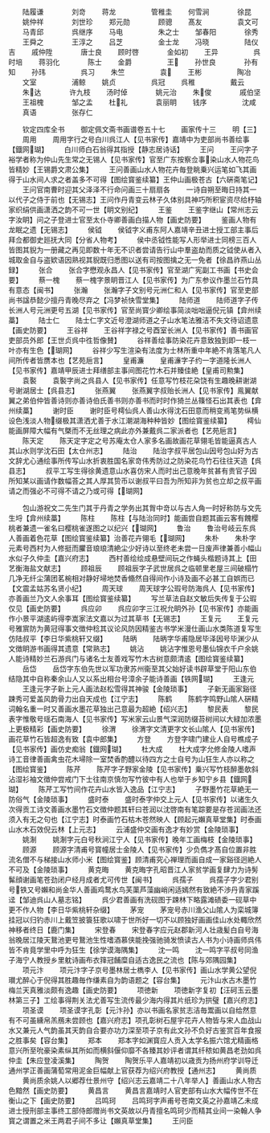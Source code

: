 <!-- { "loadSidebar": true } -->
　　陆履谦　　　　刘竒
　　蒋龙　　　　　管稚圭
　　何雪涧　　　　徐昆
　　姚仲祥　　　　刘世珍
　　郑元勋　　　　顾骢
　　髙友　　　　　袁文可
　　马青邱　　　　呉继序
　　马电　　　　　朱之士
　　邹春阳　　　　徐秀
　　王舜之　　　　王淳之
　　吕芝　　　　　金士龙
　　冯晓　　　　　陆仪吉
　　戚仲陞　　　　唐士良
　　顾时啓　　　　金如初
　　王异　　　　　呉时培
　　蒋羽化　　　　陈士
　　金爵　　　　　王
　　孙世良　　　　孙有知
　　孙玮　　　　　呉习
　　朱竺　　　　　袁
　　王彬　　　　　陶冶
　　文室　　　　　浦鲸
　　姚贞　　　　　呉冠
　　呉稚　　　　　戴云
　　朱达　　　　许九枝
　　汤时倬　　　　姚元治
　　朱俊　　　　戚伯坚
　　王祖槐　　　　邹之孟
　　杜礼　　　　袁丽眀
　　钱序　　　　　沈咸
　　真语　　　　　张存仁

　　钦定四库全书
　　御定佩文斋书画谱卷五十七
　　画家传十三
　　明【三】
　　周用
　　周用字行之号白川呉江人【见书家传】嘉靖中为吏部尚书善绘事【鐡网瑚】
　　白川师白石翁得其指授【静志居诗话】
　　王问
　　王问字子裕学者称为仲山先生常之无锡人【见书家传】官至广东按察佥事染山水人物花鸟皆精妙【王锡爵文肃公集】
　　王问善画山水人物花卉毎登眺乗兴运笔如飞其画得于山水间人求之者盖多不可得【图绘寳鉴续纂】王仲山画极苍古【六硏斋笔记】
　　王问官南曹时迎其父泽泽不行命问画三十扇扇各
　　一诗自朔至晦日持其一以代子之侍于前也【无锡志】王问作丹青变云林子久体别具神巧所积宦资尽给杼轴家织绢供画潇洒之韵不可一世【眀文别纪】
　　王鉴
　　王鉴字继山【常州志云字汝眀】问之子登进士官至太仆寺卿善画白描人物【画史防要】
　　鉴画人物有龙眠之遗【无锡志】
　　侯钺
　　侯钺字义甫东阿人嘉靖辛丑进士授工部主事后拜佥都御史廵抚大同【分省人物考】
　　侯中丞钺性能写人形举进士同榜三百人皆图其貎为一册藏之再见即数十年无不识者尝请告行山中羣盗劫而质之钺使从者入城取金自与盗欵语因熟视其貎既归悉图以送有司按图擒之无一免者【徐昌祚燕山丛録】
　　张合
　　张合字懋观永昌人【见书家传】官至湖广宪副工书画【书史会要】
　　蔡一槐
　　蔡一槐字景眀晋江人【见书家传】为广东参议作墨兰石竹具有意态【闽书】
　　张瀚
　　张瀚字子文别号元洲仁和人【见书家传】官至吏部尚书諡恭懿少擅丹青晚尽弃之【冯梦祯快雪堂集】
　　陆师道
　　陆师道字子传长洲人号元洲更号五湖【见书家传】官至尚寳少卿绘事简淡咄咄逼倪元镇【弇州续藁】
　　陆士仁
　　陆士仁字文近号澄湖师道之子山水笔法雅洁不失文待诏遗意【画史防要】
　　王谷祥
　　王谷祥字禄之号酉室长洲人【见书家传】善书画官吏部员外郎【王世贞呉中徃哲像賛】
　　谷祥善绘事防染花卉意致独到即一枝一叶亦有生色【瑚网】
　　谷祥少写生渲染有法度为士林所重中年絶不肯落笔凡人间所传者皆赝本也【艺苑巵言】
　　皇甫濂
　　皇甫濓字子约一字道隆长洲人【见书家传】嘉靖甲辰进士拜缮部主事间图花竹木石并臻佳絶【皇甫司勲集】
　　袁褧
　　袁褧字尚之呉县人【见书家传】任意写竹枝花朶饶有生趣晚耕谢湖号谢湖居士【呉县志】
　　张燕翼
　　张燕翼字叔贻长洲人【见书家传】鳯翼献翼之弟伯仲皆善诗则亦善诗伯氏善书则亦善书而时时作猗兰丛篠怪石出其表也【弇州续藁】
　　谢时臣
　　谢时臣号樗仙呉人善山水得沈石田意而稍变焉笔势纵横设色浅淡人物缀极其潇洒尤善于水江潮湖海种种皆妙【图绘寳鉴续纂】
　　樗仙能画屏障大幅有气槩而不无丝理之病此亦外兼戴呉二家派者也【艺苑巵言】
　　陈天定
　　陈天定字定之号苏庵太仓人家多名画故画花草翎毛皆能逼真古人其山水则学沈石田【太仓州志】
　　陆治
　　陆治字叔平居包山因号包山好为古文辞尤心通绘事所传写山水折衷胜国名家竒伟秀防过之防染花鸟竹石往往天造【呉县志】
　　叔平工写生得徐黄遗意山水喜仿宋人而时出己意晚年贫甚有贵官子因所知某以画请作数幅荅之其人厚其贽币以谢叔平曰吾为所知非为贫也立却之叔平画请之而强必不可得不请之乃或可得【瑚网】

　　包山游祝文二先生门其于丹青之学务出其胷中竒以与古人角一时好称防与文先生埒【弇州续藁】
　　陈柱
　　陈柱【与陆治同时】能画尝自题其画云客有餽樱桃者兼遗一雀名曰樱桃雀遂图之以纪兴【瑚网】
　　鲁治
　　鲁治号岐云东呉人善画着色花草【图绘寳鉴续纂】治善花卉翎毛【瑚网】
　　朱朴
　　朱朴字元素号西村为人修挺而臞音琅琅清絶尘少好诗以至终老未尝一日废声律兼善小幅山水似子久仲圭【嘉兴府志】
　　西村善绘绘成悬壁间玩之作蝇头楷题诗其上【田艺衡海盐文献志】
　　顾祖辰
　　顾祖辰字子武世居呉之临顿里老屋三间破榻竹几净无纤尘蒲团茗椀相对静好埽地焚香翛然自得间作小诗及画不必甚工自娯而已【文震孟姑苏名贤小纪】
　　周天球
　　周天球字公瑕号防海呉人【见书家传】亦善画兰乃文人余事耳【图绘寳鉴续纂】
　　写兰草法自赵文敏后失传复于公瑕仅见【画史防要】
　　呉应卯
　　呉应卯字三江祝允眀外孙【见书家传】亦能画作小景平湖逺屿得李嵩家法文嘉以为过其草书【无锡志】
　　王复元
　　王复元号雅賔防为黄冠得事文徴仲稔其议论风防因精鉴古书学米漫仕画山水类陈道复写生仿陆叔平【李日华紫桃轩又缀】
　　陆昞
　　陆昞字华甫隐居毕泽因号毕渊少从文徴眀游书画得其遗意【常熟志】
　　姚沾
　　姚沾字惟恩号墨仙锦衣千户余姚人能诗精妙兰石游呉门与诸名士友善戏写竹木古树意颇清逺【图绘寳鉴续纂】
　　岳岱
　　岳岱字东伯先世以军功隶苏州衞至其父始好读书辟草堂于阳山东伯结隐其中自称秦余山人又以系出相台号漳余子能诗善画【铁网瑚】
　　王逢元
　　王逢元字子新上元人画法赵松雪得其神骏【金陵琐事】
　　子新无画家谿径踈秀可爱盖风韵骨力出自天成也【江宁志】
　　陈鹤
　　陈鹤字鸣野山隂人硏精词翰名重一时又善画水墨花草独出己意最为超絶【绍兴志】
　　黎民表
　　黎民表字惟敬号瑶石南海人【见书家传】写米家云山景气深润防缀苔树间以大緑加浓墨上更极精彩【画史防要】
　　徐渭
　　徐渭字文清更字文长山隂人【见书家传】画花草竹石皆超逸有致【袁中郎集】
　　方登
　　方登字啸门建业人自号樵成子【见书家传】画仿史痴翁【鐡网瑚】
　　杜大成
　　杜大成字允修金陵人嗜声诗工音律善画禽虫花木埽除一室焚香酌醴以待四方之士自号为山狂生人亦以称之【图绘寳鉴】
　　陈芹
　　陈芹字子野家金陵【见书家传】乗兴写竹枝醉墨欹斜沾湿衫袖文徴仲尝戒门下士往南京慎勿写竹彼中有人也举于乡知宁乡县【鐡网瑚】
　　陈芹工写竹间作花卉山水皆入逸品【江宁志】
　　子野墨竹花草絶无一防俗气【金陵琐事】
　　盛时泰
　　盛时泰字仲交上元人【见书家传】以诸生久次得贡工诗文善画水墨竹石文徴仲题其轩曰苍润以沈啓南有笔踪要是存苍润画法还须入有无之句也【江宁志】时泰画竹石枯木苍然映人【顾起元嬾真草堂集】时泰画山水木石效倪云林【上元志】
　　云浦盛仲交画有逸才有妙赏【金陵琐事】
　　姚淛
　　姚淛字元白号秋涧江宁人【见书家传】晚年工画梅枝【金陵琐事】
　　顾源
　　顾源字清甫号寳幢居士金陵人【见书家传】少负儁才髙自位置非胜流名僧不与梯接山水师小米【图绘寳鉴】顾清甫究心禅理而画自成一家谿径迥絶人不可及【金陵琐事】
　　黄克晦
　　黄克晦字孔昭晋江人家贫学画复肆力为诗髣髴顔谢画笔苍劲闭户经月成者尤可传世【闽书】
　　呉孺子
　　呉孺子字少君别号铁又号嬾和尚金华人善画鸡鹜水鸟芙蕖芦藻幽峭闲适嫣然有致絶不渉丹青家蹊迳【邹迪呉山人墓志铭】
　　呉少君善画有洗砚图于踈林下略露滩碛委一砚草中更不作人物【李日华紫桃轩杂缀】
　　茅宠
　　茅宠号赤川渔父山隂人为栾城簿挂冠以归钓赤川上戴笠披簑狂歌以啸于世所好一切不以顾独好画画佳山水处輙欣然神移者终日【鹿门集】
　　宋登春
　　宋登春字应元赵郡新河人壮歳髪白自号海翁晚居江陵天鵞池更号鵞池生性嗜酒慕侠能挽强驰骑发愤读古人书为小诗画师呉伟皆不肯竟学里中呼为狂生【徐学谟海隅集】
　　沈一鸣
　　沈一鸣字平叔号同渔子海宁人教授乡里躭诗画布衣箨冠餔糜自适古逸民之流也【陈与郊隅园集】
　　项元汴
　　项元汴字子京号墨林居士檇李人【见书家传】画山水学黄公望倪瓉尤醉心于倪得其胜趣毎作缣素自为韵语题之【容台集】
　　元汴山水古木墨竹梅兰天真雅淡颇有逸趣【画史防要】
　　项徳新
　　项徳新字复初【汪砢玉云墨林第三子】工绘事得荆关法尤善写生流传最少海内得其片纸珍为拱璧【嘉兴府志】
　　项圣谟
　　项圣谟字孔彰【元汴孙】亦以书画名家贫志洁毎鬻画以自给然意有不可虽纁帛羔鴈未尝顾也【嘉兴府志】项孔彰树石屋宇花卉人物皆与宋人血战山水又兼元人气韵虽其天韵自合要亦功力深至项子京有此文孙不负好古鉴赏百年食报之胜事矣【容台集】
　　郑本
　　郑本字如渊寳应人贡入太学名振六馆尤精画格意兴所至吮豪染素纵其所如而横斜偃仰靡不各臻其妙评者谓其纤秾如黄昌老劲如呉仲圭【朱应登凌溪集】
　　陶贺
　　陶贺乐平人嘉靖初以歳贡为扬州府学训导迁通州学正善画蒲萄常用泥金巨幅献上官获荐为绍兴府教授【通州志】
　　黄尚质
　　黄尚质余姚人以郷荐仕景州守【绍兴志云嘉靖二十八年举人】善画山水人物古色黯然【画史防要】
　　黄昌言
　　黄昌言嘉靖时人官吏部有山水大幅传世不在衡山之下【画史防要】
　　吕鸣珂
　　吕鸣珂字声甫号苍南文英之孙嘉靖乙未成进士授刑部主事终工部侍郎赠尚书文英故以丹青擅名鸣珂少而精其业间一染翰人争寳之谓置之米王两君子间不多让【嬾真草堂集】
　　王问臣
